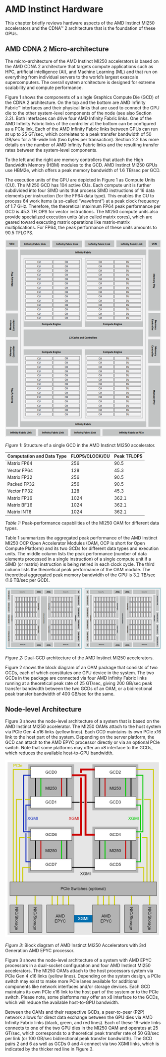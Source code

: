 # AMD Instinct Hardware

This chapter briefly reviews hardware aspects of the AMD Instinct MI250 accelerators and the CDNA™ 2 architecture that is the foundation of these GPUs.

## AMD CDNA 2 Micro-architecture

The micro-architecture of the AMD Instinct MI250 accelerators is based on the AMD CDNA 2 architecture that targets compute applications such as HPC, artificial intelligence (AI), and Machine Learning (ML) and that run on everything from individual servers to the world’s largest exascale supercomputers. The overall system architecture is designed for extreme scalability and compute performance.

Figure 1 shows the components of a single Graphics Compute Die (GCD) of the CDNA 2 architecture. On the top and the bottom are AMD Infinity Fabric™ interfaces and their physical links that are used to connect the GPU die to the other system-level components of the node (see also Section 2.2). Both interfaces can drive four AMD Infinity Fabric links. One of the AMD Infinity Fabric links of the controller at the bottom can be configured as a PCIe link. Each of the AMD Infinity Fabric links between GPUs can run at up to 25 GT/sec, which correlates to a peak transfer bandwidth of 50 GB/sec for a 16-wide link (two bytes per transaction). Section 2.2 has more details on the number of AMD Infinity Fabric links and the resulting transfer rates between the system-level components.

To the left and the right are memory controllers that attach the High Bandwidth Memory (HBM) modules to the GCD. AMD Instinct MI250 GPUs use HBM2e, which offers a peak memory bandwidth of 1.6 TB/sec per GCD.

The execution units of the GPU are depicted in Figure 1 as Compute Units (CU). The MI250 GCD has 104 active CUs. Each compute unit is further subdivided into four SIMD units that process SIMD instructions of 16 data elements per instruction (for the FP64 data type). This enables the CU to process 64 work items (a so-called “wavefront”) at a peak clock frequency of 1.7 GHz. Therefore, the theoretical maximum FP64 peak performance per GCD is 45.3 TFLOPS for vector instructions. The MI250 compute units also provide specialized execution units (also called matrix cores), which are geared toward executing matrix operations like matrix-matrix multiplications. For FP64, the peak performance of these units amounts to 90.5 TFLOPS.

![Figure 1](../../data/reference/gpu_arch/image.001.png)

*Figure 1:* Structure of a single GCD in the AMD Instinct MI250 accelerator.

| Computation and Data Type | FLOPS/CLOCK/CU | Peak TFLOPS |
|---------------------------|----------------|-------------|
| Matrix FP64               | 256            | 90.5        |
| Vector FP64               | 128            | 45.3        |
| Matrix FP32               | 256            | 90.5        |
| Packed FP32               | 256            | 90.5        |
| Vector FP32               | 128            | 45.3        |
| Matrix FP16               | 1024           | 362.1       |
| Matrix BF16               | 1024           | 362.1       |
| Matrix INT8               | 1024           | 362.1       |

*Table 1:* Peak-performance capabilities of the MI250 OAM for different data types.

Table 1 summarizes the aggregated peak performance of the AMD Instinct MI250 OCP Open Accelerator Modules (OAM, OCP is short for Open Compute Platform) and its two GCDs for different data types and execution units. The middle column lists the peak performance (number of data elements processed in a single instruction) of a single compute unit if a SIMD (or matrix) instruction is being retired in each clock cycle. The third column lists the theoretical peak performance of the OAM module. The theoretical aggregated peak memory bandwidth of the GPU is 3.2 TB/sec (1.6 TB/sec per GCD).

![Figure 2](../../data/reference/gpu_arch/image.002.png)

*Figure 2:* Dual-GCD architecture of the AMD Instinct MI250 accelerators.

Figure 2 shows the block diagram of an OAM package that consists of two GCDs, each of which constitutes one GPU device in the system. The two GCDs in the package are connected via four AMD Infinity Fabric links running at a theoretical peak rate of 25 GT/sec, giving 200 GB/sec peak transfer bandwidth between the two GCDs of an OAM, or a bidirectional peak transfer bandwidth of 400 GB/sec for the same.

## Node-level Architecture

Figure 3 shows the node-level architecture of a system that is based on the AMD Instinct MI250 accelerator. The MI250 OAMs attach to the host system via PCIe Gen 4 x16 links (yellow lines). Each GCD maintains its own PCIe x16 link to the host part of the system. Depending on the server platform, the GCD can attach to the AMD EPYC processor directly or via an optional PCIe switch. Note that some platforms may offer an x8 interface to the GCDs, which reduces the available host-to-GPU bandwidth.

![Figure 3](../../data/reference/gpu_arch/image.003.png)

*Figure 3:* Block diagram of AMD Instinct MI250 Accelerators with 3rd Generation AMD EPYC processor.

Figure 3 shows the node-level architecture of a system with AMD EPYC processors in a dual-socket configuration and four AMD Instinct MI250 accelerators. The MI250 OAMs attach to the host processors system via PCIe Gen 4 x16 links (yellow lines). Depending on the system design, a PCIe switch may exist to make more PCIe lanes available for additional components like network interfaces and/or storage devices. Each GCD maintains its own PCIe x16 link to the host part of the system or to the PCIe switch. Please note, some platforms may offer an x8 interface to the GCDs, which will reduce the available host-to-GPU bandwidth.

Between the OAMs and their respective GCDs, a peer-to-peer (P2P) network allows for direct data exchange between the GPU dies via AMD Infinity Fabric links (black, green, and red lines). Each of these 16-wide links connects to one of the two GPU dies in the MI250 OAM and operates at 25 GT/sec, which corresponds to a theoretical peak transfer rate of 50 GB/sec per link (or 100 GB/sec bidirectional peak transfer bandwidth). The GCD pairs 2 and 6 as well as GCDs 0 and 4 connect via two XGMI links, which is indicated by the thicker red line in Figure 3.
